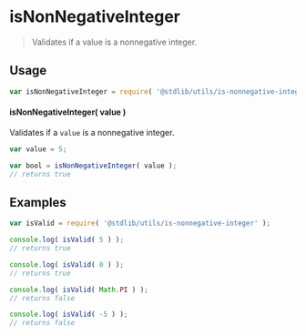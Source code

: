 isNonNegativeInteger
===
> Validates if a value is a nonnegative integer.

<!-- <usage> -->
## Usage

``` javascript
var isNonNegativeInteger = require( '@stdlib/utils/is-nonnegative-integer' );
```

#### isNonNegativeInteger( value )

Validates if a `value` is a nonnegative integer.

``` javascript
var value = 5;

var bool = isNonNegativeInteger( value );
// returns true
```
<!-- </usage> -->


<!-- <examples> -->
## Examples

``` javascript
var isValid = require( '@stdlib/utils/is-nonnegative-integer' );

console.log( isValid( 5 ) );
// returns true

console.log( isValid( 0 ) );
// returns true

console.log( isValid( Math.PI ) );
// returns false

console.log( isValid( -5 ) );
// returns false
```
<!-- </examples> -->

<!-- <links> -->
<!-- </links> -->
